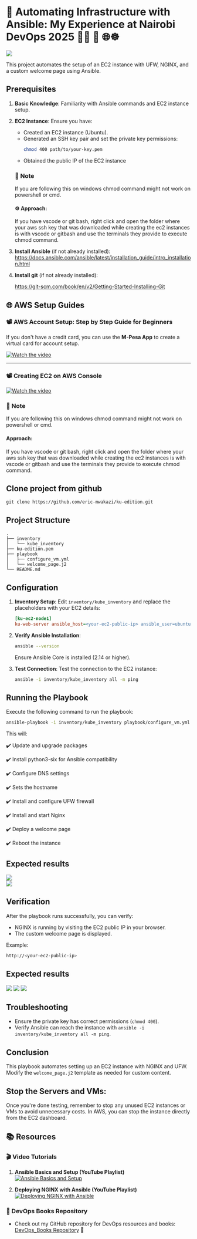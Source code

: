 # 🚀 Automating Infrastructure with Ansible: My Experience at Nairobi DevOps 2025 🐳🚀 🚀 🌐☸️

<img src='https://github.com/eric-mwakazi/ku-edition/blob/main/assets/ansbleandngix.png'>

This project automates the setup of an EC2 instance with UFW, NGINX, and a custom welcome page using Ansible.

## Prerequisites

1. **Basic Knowledge**: Familiarity with Ansible commands and EC2 instance setup.
2. **EC2 Instance**: Ensure you have:
   - Created an EC2 instance (Ubuntu).
   - Generated an SSH key pair and set the private key permissions:
     ```sh
     chmod 400 path/to/your-key.pem
     ```
   - Obtained the public IP of the EC2 instance
   ### 📝 Note
   If you are following this on windows chmod command might not work on powershell or cmd.
   #### ⚙️ Approach:
   If you have vscode or git bash, right click and open the folder where your aws ssh key that was downloaded while creating the ec2 instances is with vscode or gitbash and use the terminals they provide to execute chmod command.
3. **Install Ansible** (if not already installed): https://docs.ansible.com/ansible/latest/installation_guide/intro_installation.html
4. **Install git** (if not already installed):

   https://git-scm.com/book/en/v2/Getting-Started-Installing-Git

## 🌐 AWS Setup Guides  

### 📽️ AWS Account Setup: Step by Step Guide for Beginners  
If you don't have a credit card, you can use the **M-Pesa App** to create a virtual card for account setup.  

[![Watch the video](https://img.youtube.com/vi/xi-JDeceLeI/0.jpg)](https://youtu.be/xi-JDeceLeI?si=itg_lSkWzhYDJ26C)  

---

### 📽️ Creating EC2 on AWS Console  

[![Watch the video](https://img.youtube.com/vi/86Tuwtn3zp0/0.jpg)](https://youtu.be/86Tuwtn3zp0)  

### 📝 Note
If you are following this on windows chmod command might not work on powershell or cmd.
#### Approach:
If you have vscode or git bash, right click and open the folder where your aws ssh key that was downloaded while creating the ec2 instances is  with vscode or gitbash and use the terminals they provide to execute chmod command.
   
## Clone project from github
```
git clone https://github.com/eric-mwakazi/ku-edition.git
```
## Project Structure

```plaintext
.
├── inventory
│   └── kube_inventory
├── ku-edition.pem
├── playbook
│   ├── configure_vm.yml
│   └── welcome_page.j2
└── README.md
```

## Configuration

1. **Inventory Setup**:
   Edit `inventory/kube_inventory` and replace the placeholders with your EC2 details:
   ```ini
   [ku-ec2-node1]
   ku-web-server ansible_host=<your-ec2-public-ip> ansible_user=ubuntu ansible_ssh_private_key_file=/path/to/your-key.pem
   ```

2. **Verify Ansible Installation**:
   ```sh
   ansible --version
   ```
   Ensure Ansible Core is installed (2.14 or higher).

3. **Test Connection**:
   Test the connection to the EC2 instance:
   ```sh
   ansible -i inventory/kube_inventory all -m ping
   ```

## Running the Playbook

Execute the following command to run the playbook:
```sh
ansible-playbook -i inventory/kube_inventory playbook/configure_vm.yml
```


This will:

✔️ Update and upgrade packages

✔️ Install python3-six for Ansible compatibility

✔️ Configure DNS settings

✔️ Sets the hostname

✔️ Install and configure UFW firewall

✔️ Install and start Nginx

✔️ Deploy a welcome page

✔️ Reboot the instance

## Expected results
<img src='https://github.com/eric-mwakazi/ku-edition/blob/main/assets/play.png'> <br>
<img src='https://github.com/eric-mwakazi/ku-edition/blob/main/assets/play2.png'>

## Verification
After the playbook runs successfully, you can verify:
- NGINX is running by visiting the EC2 public IP in your browser.
- The custom welcome page is displayed.

Example:
```sh
http://<your-ec2-public-ip>
```
## Expected results
<img src='https://github.com/eric-mwakazi/ku-edition/blob/main/assets/ku-final.png'>
<img src='https://github.com/eric-mwakazi/ku-edition/blob/main/assets/msu-final.png'>
<img src='https://github.com/eric-mwakazi/ku-edition/blob/main/assets/uon-final.png'>

## Troubleshooting
- Ensure the private key has correct permissions (`chmod 400`).
- Verify Ansible can reach the instance with `ansible -i inventory/kube_inventory all -m ping`.

## Conclusion
This playbook automates setting up an EC2 instance with NGINX and UFW. Modify the `welcome_page.j2` template as needed for custom content.

## Stop the Servers and VMs:
Once you're done testing, remember to stop any unused EC2 instances or VMs to avoid unnecessary costs. In AWS, you can stop the instance directly from the EC2 dashboard.

## 📚 Resources

### 🎬 Video Tutorials

1. **Ansible Basics and Setup (YouTube Playlist)**  
   [![Ansible Basics and Setup](https://img.youtube.com/vi/2hVSpENzhwA/sddefault.jpg)](https://www.youtube.com/watch?v=2hVSpENzhwA&list=PL7iMyoQPMtAPZl58ovoOlxFxNPioSx838)  

2. **Deploying NGINX with Ansible (YouTube Playlist)**  
   [![Deploying NGINX with Ansible](https://img.youtube.com/vi/3RiVKs8GHYQ/sddefault.jpg)](https://www.youtube.com/watch?v=3RiVKs8GHYQ&list=PLT98CRl2KxKEUHie1m24-wkyHpEsa4Y70)  

### 📘 DevOps Books Repository  

- Check out my GitHub repository for DevOps resources and books:  
  [DevOps_Books Repository](https://github.com/eric-mwakazi/DevOps_Books) 🚀 

